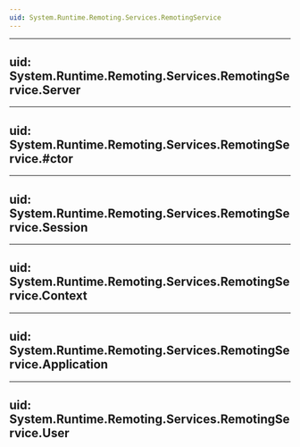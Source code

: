 ```yaml
---
uid: System.Runtime.Remoting.Services.RemotingService
---
```


---
uid: System.Runtime.Remoting.Services.RemotingService.Server
---

---
uid: System.Runtime.Remoting.Services.RemotingService.#ctor
---

---
uid: System.Runtime.Remoting.Services.RemotingService.Session
---

---
uid: System.Runtime.Remoting.Services.RemotingService.Context
---

---
uid: System.Runtime.Remoting.Services.RemotingService.Application
---

---
uid: System.Runtime.Remoting.Services.RemotingService.User
---
